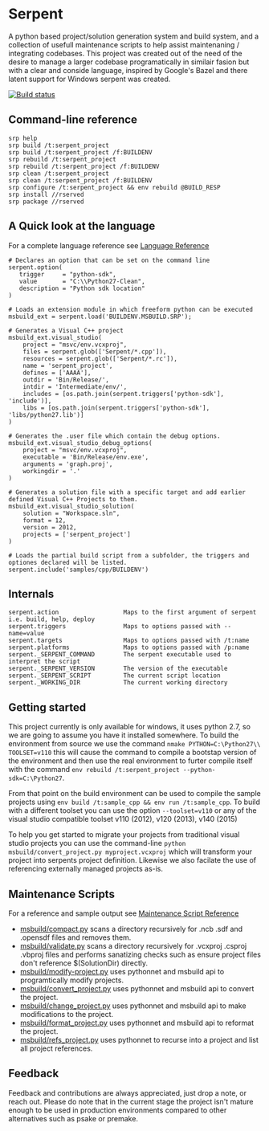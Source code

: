 # Serpent

A python based project/solution generation system and build system, and a collection of usefull maintenance scripts to help assist maintenaning / integrating codebases. This project was created out of the need of the desire to manage a larger codebase programatically in similair fasion but with a clear and conside language, inspired by Google's Bazel and there latent support for Windows serpent was created.

[![Build status](https://ci.appveyor.com/api/projects/status/xd4wejmpfw8oauv3?svg=true)](https://ci.appveyor.com/project/phr34k/serpent)

## Command-line reference

```
srp help
srp build /t:serpent_project
srp build /t:serpent_project /f:BUILDENV
srp rebuild /t:serpent_project
srp rebuild /t:serpent_project /f:BUILDENV
srp clean /t:serpent_project
srp clean /t:serpent_project /f:BUILDENV
srp configure /t:serpent_project && env rebuild @BUILD_RESP
srp install //rserved
srp package //rserved
```

## A Quick look at the language 

For a complete language reference see [Language Reference](LANGUAGE.md)

```
# Declares an option that can be set on the command line
serpent.option(
   trigger     = "python-sdk",
   value       = "C:\\Python27-Clean",
   description = "Python sdk location"
)

# Loads an extension module in which freeform python can be executed 
msbuild_ext = serpent.load('BUILDENV.MSBUILD.SRP');

# Generates a Visual C++ project
msbuild_ext.visual_studio(
	project = "msvc/env.vcxproj",
	files = serpent.glob(['Serpent/*.cpp']),
	resources = serpent.glob(['Serpent/*.rc']),
	name = 'serpent_project',
	defines = ['AAAA'],
	outdir = 'Bin/Release/',
	intdir = 'Intermediate/env/',
	includes = [os.path.join(serpent.triggers['python-sdk'], 'include')],
	libs = [os.path.join(serpent.triggers['python-sdk'], 'libs/python27.lib')]
)

# Generates the .user file which contain the debug options.
msbuild_ext.visual_studio_debug_options(
	project = "msvc/env.vcxproj",
	executable = 'Bin/Release/env.exe', 
	arguments = 'graph.proj', 
	workingdir = '.'
)

# Generates a solution file with a specific target and add earlier defined Visual C++ Projects to them.
msbuild_ext.visual_studio_solution(
	solution = "Workspace.sln",
	format = 12,
	version = 2012,
	projects = ['serpent_project']
)

# Loads the partial build script from a subfolder, the triggers and optiones declared will be listed.
serpent.include('samples/cpp/BUILDENV')
```

## Internals

```
serpent.action					Maps to the first argument of serpent i.e. build, help, deploy
serpent.triggers				Maps to options passed with --name=value
serpent.targets					Maps to options passed with /t:name
serpent.platforms				Maps to options passed with /p:name
serpent._SERPENT_COMMAND		The serpent executable used to interpret the script
serpent._SERPENT_VERSION		The version of the executable
serpent._SERPENT_SCRIPT			The current script location
serpent._WORKING_DIR			The current working directory
```

## Getting started

This project currently is only available for windows, it uses python 2.7, so we are going to assume you have it installed somewhere. To build the environment from source we use the command `nmake PYTHON=C:\Python27\\ TOOLSET=v110` this will cause the command to compile a bootstap version of the environment and then use the real environment to furter compile itself with the command `env rebuild /t:serpent_project --python-sdk=C:\Python27`. 

From that point on the build environment can be used to compile the sample projects using `env build /t:sample_cpp && env run /t:sample_cpp`. To build with a different toolset you can use the option `--toolset=v110` or any of the visual studio compatible 
toolset v110 (2012), v120 (2013), v140 (2015)

To help you get started to migrate your projects from traditional visual studio projects you can use the command-line `python msbuild/convert_project.py myproject.vcxproj` which will transform your project into serpents project definition. Likewise we also facilate the use of referencing externally managed projects as-is.

## Maintenance Scripts

For a reference and sample output see [Maintenance Script Reference](MAINTENANCE.md)

- [msbuild/compact.py](msbuild/compact.py) scans a directory recursively for .ncb .sdf and .opensdf files and removes them.
- [msbuild/validate.py](msbuild/validate.py) scans a directory recursively for .vcxproj .csproj .vbproj files and performs sanatizing checks such as ensure project files don't reference $(SolutionDir) directly.
- [msbuild/modify-project.py](msbuild/modify-project.py) uses pythonnet and msbuild api to programtically modify projects.
- [msbuild/convert_project.py](msbuild/convert_project.py) uses pythonnet and msbuild api to convert the project.
- [msbuild/change_project.py](msbuild/change_project.py) uses pythonnet and msbuild api to make modifications to the project.
- [msbuild/format_project.py](msbuild/format_project.py) uses pythonnet and msbuild api to reformat the project.
- [msbuild/refs_project.py](msbuild/refs_project.py) uses pythonnet to recurse into a project and list all project references.

## Feedback

Feedback and contributions are always appreciated, just drop a note, or reach out. Please do note that in the current stage the project isn't mature enough to be used in production environments compared to other alternatives such as psake or premake. 
